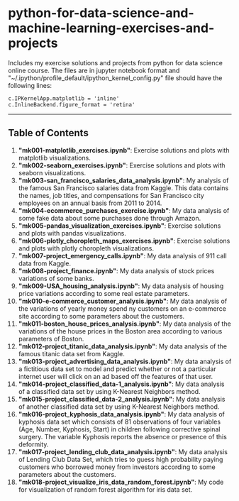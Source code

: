 # python-for-data-science-and-machine-learning-exercises-and-projects

Includes my exercise solutions and projects from python for data science online course. The files are in jupyter notebook format and "~/.ipython/profile_default/ipython_kernel_config.py" file should have the following lines:

`c.IPKernelApp.matplotlib = 'inline'`  
`c.InlineBackend.figure_format = 'retina'`

---

## Table of Contents

1. **"mk001-matplotlib_exercises.ipynb"**: Exercise solutions and plots with matplotlib visualizations.
2. **"mk002-seaborn_exercises.ipynb"**: Exercise solutions and plots with seaborn visualizations.
3. **"mk003-san_francisco_salaries_data_analysis.ipynb"**: My analysis of the famous San Francisco salaries data from Kaggle. This data contains the names, job titles, and compensations for San Francisco city employees on an annual basis from 2011 to 2014.
4. **"mk004-ecommerce_purchases_exercise.ipynb"**: My data analysis of some fake data about some purchases done through Amazon.
5. **"mk005-pandas_visualization_exercises.ipynb"**: Exercise solutions and plots with pandas visualizations.
6. **"mk006-plotly_choropleth_maps_exercises.ipynb"**: Exercise solutions and plots with plotly choropleth visualizations.
7. **"mk007-project_emergency_calls.ipynb"**: My data analysis of 911 call data from Kaggle.
8. **"mk008-project_finance.ipynb"**: My data analysis of stock prices variations of some banks.
9. **"mk009-USA_housing_analysis.ipynb"**: My data analysis of housing price variations according to some real estate parameters.
10. **"mk010-e-commerce_customer_analysis.ipynb"**: My data analysis of the variations of yearly money spend ny customers on an e-commerce site according to some parameters about the customers.
11. **"mk011-boston_house_prices_analysis.ipynb"**: My data analysis of the variations of the house prices in the Boston area according to various parameters of Boston.
12. **"mk012-project_titanic_data_analysis.ipynb"**: My data analysis of the famous titanic data set from Kaggle.
13. **"mk013-project_advertising_data_analysis.ipynb"**: My data analysis of a fictitious data set to model and predict whether or not a particular internet user will click on an ad based off the features of that user.
14. **"mk014-project_classified_data-1_analysis.ipynb"**: My data analysis of a classified data set by using K-Nearest Neighbors method.
15. **"mk015-project_classified_data-2_analysis.ipynb"**: My data analysis of another classified data set by using K-Nearest Neighbors method.
16. **"mk016-project_kyphosis_data_analysis.ipynb"**: My data analysis of kyphosis data set which consists of 81 observations of four variables (Age, Number, Kyphosis, Start) in children following corrective spinal surgery. The variable Kyphosis reports the absence or presence of this deformity.
17. **"mk017-project_lending_club_data_analysis.ipynb"**: My data analysis of Lending Club Data Set, which tries to guess high probability paying customers who borrowed money from investors according to some parameters about the customers.
18. **"mk018-project_visualize_iris_data_random_forest.ipynb"**: My code for visualization of random forest algorithm for iris data set.

